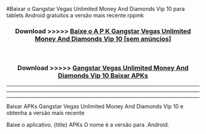 #Baixar o Gangstar Vegas Unlimited Money And Diamonds Vip 10   para tablets Android gratuitos a versão mais recente rppmk


<div align="center">
<h3>Download >>>>> <a href="https://pt-web.web.app/?pt= Gangstar Vegas Unlimited Money And Diamonds Vip 10 ">Baixe o A P K Gangstar Vegas Unlimited Money And Diamonds Vip 10  [sem anúncios]</a></h3><br>

<h3>Download >>>>> <a href="https://pt-web.web.app/?pt= Gangstar Vegas Unlimited Money And Diamonds Vip 10 ">Gangstar Vegas Unlimited Money And Diamonds Vip 10  Baixar APKs</a></h3>
</div>

----------------------------------------------------------

----------------------------------------------------------

----------------------------------------------------------

Baixar APKs Gangstar Vegas Unlimited Money And Diamonds Vip 10  e obtenha a versão mais recente

Baixe o aplicativo. {title} APKs O nome é a versão para .Android.


